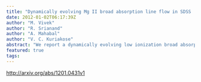 ```yaml
---
title: "Dynamically evolving Mg II broad absorption line flow in SDSS   J133356.02+001229.1"
date: 2012-01-02T06:17:39Z
author: "M. Vivek"
author: "R. Srianand"
author: "A. Mahabal"
author: "V. C. Kuriakose"
abstract: "We report a dynamically evolving low ionization broad absorption line flow in the QSO SDSS J133356.02+001229.1 (at z_em = 0.9197). These observations are part of our ongoing monitoring of low ionization broad absorption line (BAL) QSOs with the 2m telescope at IUCAA Girawali observatory (IGO). The broad Mg II absorption with an ejection velocity of 1.7x10^4 km/s, found in the Sloan Digital Sky Survey (SDSS) spectra, has disappeared completely in our IGO spectra. We found an emerging new component at an ejection velocity of 2.8 x 10^4 km/s. During our monitoring period this component has shown strong evolution both in its velocity width and optical depth and nearly disappeared in our latest observations. Acceleration of a low velocity component seen in SDSS spectrum to a higher velocity is unlikely as the Mg II column densities are always observed to be higher for the new component. We argue that the observed variations may not be related to ionization changes and are consistent with absorption produced by multi-streaming flow transiting across our line of sight. We find a possible connection between flux variation of the QSO and N(Mg II) of the newly emerged component. This could mean the ejection being triggered by changes in the accretion disk or dust reddening due to the outflowing gas."
featured: true
tags:
---
```

http://arxiv.org/abs/1201.0431v1